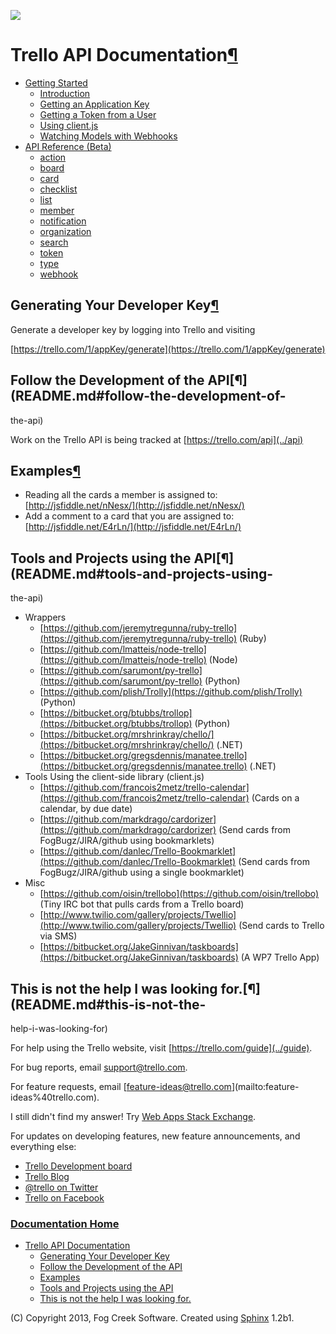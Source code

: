 [![](https://d2isj6rbqore70.cloudfront.net/trellogo-docs.png)](README.md#)

# Trello API Documentation[¶](README.md#trello-api-documentation)

  * [Getting Started](gettingstarted/index.html.md)
    * [Introduction](gettingstarted/index.html.md#introduction)
    * [Getting an Application Key](gettingstarted/index.html.md#getting-an-application-key)
    * [Getting a Token from a User](gettingstarted/index.html.md#getting-a-token-from-a-user)
    * [Using client.js](gettingstarted/index.html.md#using-client-js)
    * [Watching Models with Webhooks](gettingstarted/index.html.md#watching-models-with-webhooks)
  * [API Reference (Beta)](api/index.html.md)
    * [action](api/action/index.html.md)
    * [board](api/board/index.html.md)
    * [card](api/card/index.html.md)
    * [checklist](api/checklist/index.html.md)
    * [list](api/list/index.html.md)
    * [member](api/member/index.html.md)
    * [notification](api/notification/index.html.md)
    * [organization](api/organization/index.html.md)
    * [search](api/search/index.html.md)
    * [token](api/token/index.html.md)
    * [type](api/type/index.html.md)
    * [webhook](api/webhook/index.html.md)

## Generating Your Developer Key[¶](README.md#generating-your-developer-key)

Generate a developer key by logging into Trello and visiting

[https://trello.com/1/appKey/generate](https://trello.com/1/appKey/generate)

## Follow the Development of the API[¶](README.md#follow-the-development-of-
the-api)

Work on the Trello API is being tracked at [https://trello.com/api](../api)

## Examples[¶](README.md#examples)

  * Reading all the cards a member is assigned to: [http://jsfiddle.net/nNesx/](http://jsfiddle.net/nNesx/)
  * Add a comment to a card that you are assigned to: [http://jsfiddle.net/E4rLn/](http://jsfiddle.net/E4rLn/)

## Tools and Projects using the API[¶](README.md#tools-and-projects-using-
the-api)

  * Wrappers
    * [https://github.com/jeremytregunna/ruby-trello](https://github.com/jeremytregunna/ruby-trello) (Ruby)
    * [https://github.com/lmatteis/node-trello](https://github.com/lmatteis/node-trello) (Node)
    * [https://github.com/sarumont/py-trello](https://github.com/sarumont/py-trello) (Python)
    * [https://github.com/plish/Trolly](https://github.com/plish/Trolly) (Python)
    * [https://bitbucket.org/btubbs/trollop](https://bitbucket.org/btubbs/trollop) (Python)
    * [https://bitbucket.org/mrshrinkray/chello/](https://bitbucket.org/mrshrinkray/chello/) (.NET)
    * [https://bitbucket.org/gregsdennis/manatee.trello](https://bitbucket.org/gregsdennis/manatee.trello) (.NET)
  * Tools Using the client-side library (client.js)
    * [https://github.com/francois2metz/trello-calendar](https://github.com/francois2metz/trello-calendar) (Cards on a calendar, by due date)
    * [https://github.com/markdrago/cardorizer](https://github.com/markdrago/cardorizer) (Send cards from FogBugz/JIRA/github using bookmarklets)
    * [https://github.com/danlec/Trello-Bookmarklet](https://github.com/danlec/Trello-Bookmarklet) (Send cards from FogBugz/JIRA/github using a single bookmarklet)
  * Misc
    * [https://github.com/oisin/trellobo](https://github.com/oisin/trellobo) (Tiny IRC bot that pulls cards from a Trello board)
    * [http://www.twilio.com/gallery/projects/Twellio](http://www.twilio.com/gallery/projects/Twellio) (Send cards to Trello via SMS)
    * [https://bitbucket.org/JakeGinnivan/taskboards](https://bitbucket.org/JakeGinnivan/taskboards) (A WP7 Trello App)

## This is not the help I was looking for.[¶](README.md#this-is-not-the-
help-i-was-looking-for)

For help using the Trello website, visit [https://trello.com/guide](../guide).

For bug reports, email [support@trello.com](mailto:support%40trello.com).

For feature requests, email [feature-ideas@trello.com](mailto:feature-
ideas%40trello.com).

I still didn't find my answer! Try [Web Apps Stack
Exchange](http://webapps.stackexchange.com).

For updates on developing features, new feature announcements, and everything
else:

  * [Trello Development board](../board/trello-development/4d5ea62fd76aa1136000000c)
  * [Trello Blog](http://blog.trello.com)
  * [@trello on Twitter](https://twitter.com/trello)
  * [Trello on Facebook](https://facebook.com/trelloapp)

### [Documentation Home](README.md#)

  * [Trello API Documentation](README.md#)
    * [Generating Your Developer Key](README.md#generating-your-developer-key)
    * [Follow the Development of the API](README.md#follow-the-development-of-the-api)
    * [Examples](README.md#examples)
    * [Tools and Projects using the API](README.md#tools-and-projects-using-the-api)
    * [This is not the help I was looking for.](README.md#this-is-not-the-help-i-was-looking-for)

(C) Copyright 2013, Fog Creek Software. Created using
[Sphinx](http://sphinx.pocoo.org/) 1.2b1.

